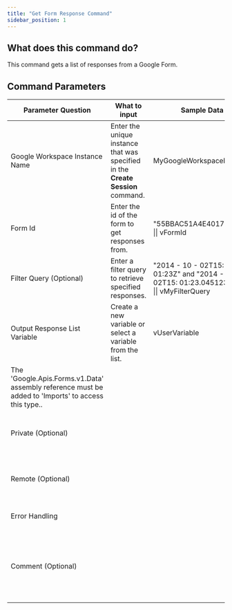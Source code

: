 ```yaml
---
title: "Get Form Response Command"
sidebar_position: 1
---
```



## What does this command do?

This command gets a list of responses from a Google Form.

## Command Parameters

| Parameter Question | What to input | Sample Data | Remarks |
| ------------------ | ------------- | ----------- | ------- |
| Google Workspace Instance Name | Enter the unique instance that was specified in the **Create Session** command. | MyGoogleWorkspaceInstance | Failure to enter the correct instance or failure to first call the **Create Session** command will cause an error. |
| Form Id | Enter the id of the form to get responses from. | "55BBAC51A4E4017D!104" \|\| vFormId | This is an Id of a form DriveItem, it can be fetched using "Find Drive Items".|
| Filter Query (Optional) | Enter a filter query to retrieve specified responses.                                                                | "2014 - 10 - 02T15: 01:23Z" and "2014 - 10 - 02T15: 01:23.045123456Z" \|\| vMyFilterQuery | |
| Output Response List Variable | Create a new variable or select a variable from the list.  | vUserVariable | New variables/arguments may be instantiated by utilizing the Ctrl+K/Ctrl+J shortcuts.                              |
| The 'Google.Apis.Forms.v1.Data' assembly reference must be added to 'Imports' to access this type.. |
| Private (Optional)                                             ||                                     | Optional field to mark the command as private (data sensitive) in order to avoid its logging.                        |                                                                                           |                                                                                                                    |
| Remote (Optional)                                              ||                                     | Optional field to mark the command as remote in order to execute it on a remote machine.                             |                                                                                           |                                                                                                                    |
| Error Handling                                                 ||                                     | Optional field for how to handle errors encountered.                                                                 |                                                                                           |                                                                                                                    |
| Comment (Optional)                                              ||                                    | Optional field to enter a custom comment which could potentially describe this command or the need for this command. | I am using this command to...                                                             |      |